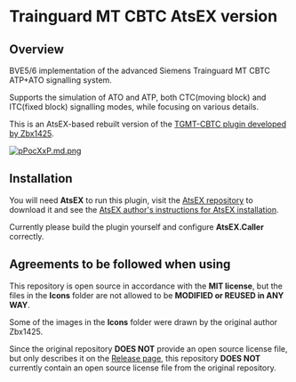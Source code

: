 # Trainguard MT CBTC AtsEX version
## Overview
BVE5/6 implementation of the advanced Siemens Trainguard MT CBTC ATP+ATO signalling system.  

Supports the simulation of ATO and ATP, both CTC(moving block) and ITC(fixed block) signalling modes, while focusing on various details.  

This is an AtsEX-based rebuilt version of the [TGMT-CBTC plugin developed by Zbx1425](https://github.com/zbx1425/TGMT-CBTC).  

[![pPocXxP.md.png](https://z1.ax1x.com/2023/09/22/pPocXxP.md.png)](https://imgse.com/i/pPocXxP)

## Installation
You will need **AtsEX** to run this plugin, visit the [AtsEX repository](https://github.com/automatic9045/AtsEX) to download it and see the [AtsEX author's instructions for AtsEX installation](https://automatic9045.github.io/contents/bve/AtsEX/).  

Currently please build the plugin yourself and configure **AtsEX.Caller** correctly.  

## Agreements to be followed when using
This repository is open source in accordance with the **MIT license**, but the files in the **Icons** folder are not allowed to be **MODIFIED or REUSED in ANY WAY**.  

Some of the images in the **Icons** folder were drawn by the original author Zbx1425.  

Since the original repository **DOES NOT** provide an open source license file, but only describes it on the [Release page](https://github.com/zbx1425/TGMT-CBTC/releases), this repository **DOES NOT** currently contain an open source license file from the original repository.
